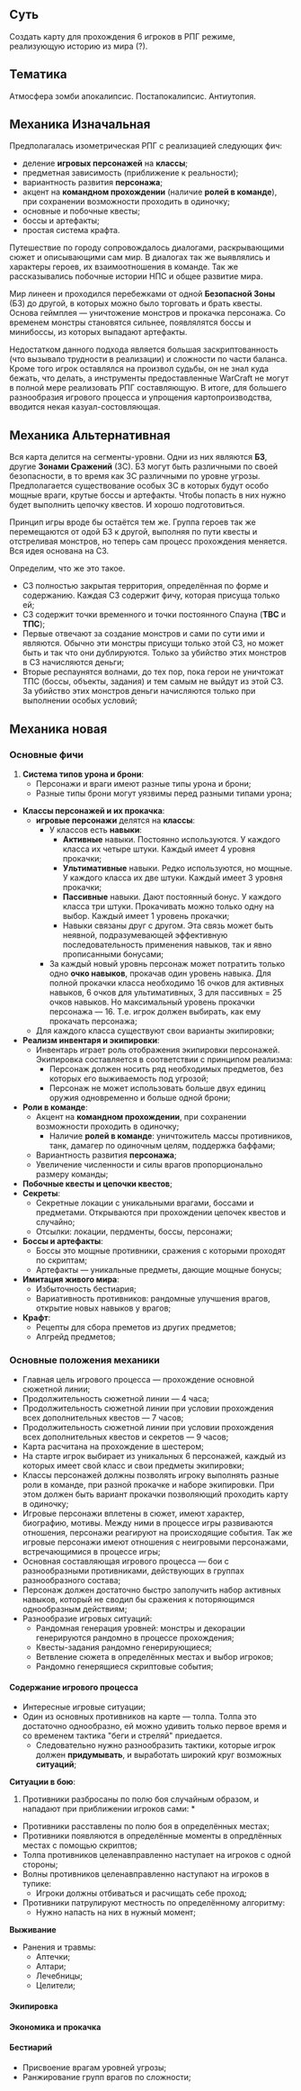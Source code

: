 ## Суть
Создать карту для прохождения 6 игроков в РПГ режиме, реализующую историю из мира (?).

## Тематика
Атмосфера зомби апокалипсис. Постапокалипсис. Антиутопия.

## Механика Изначальная
Предполагалась изометрическая РПГ с реализацией следующих фич:

   * деление **игровых персонажей** на **классы**;
   * предметная зависимость (приближение к реальности);
   * вариантность развития **персонажа**;
   * акцент на **командном прохождении** (наличие **ролей в команде**), при сохранении возможности проходить в одиночку;
   * основные и побочные квесты;
   * боссы и артефакты;
   * простая система крафта.

Путешествие по городу сопровождалось диалогами, раскрывающими сюжет и описывающими сам мир. В диалогах так же выявлялись и характеры героев, их взаимоотношения в команде. Так же рассказывались побочные истории НПС и общее развитие мира.

Мир линеен и проходился перебежками от одной **Безопасной Зоны** (БЗ) до другой, в которых можно было торговать и брать квесты. Основа геймплея &mdash; уничтожение монстров и прокачка персонажа. Со временем монстры становятся сильнее, появлялятся боссы и минибоссы, из которых выпадают артефакты.

Недостатком данного подхода является большая заскриптованность (что вызывало трудности в реализации) и сложности по части баланса. Кроме того игрок оставлялся на произвол судьбы, он не знал куда бежать, что делать, а инструменты предоставленные WarCraft не могут в полной мере реализовать РПГ составляющую. В итоге, для большего разнообразия игрового процесса и упрощения картопроизводства, вводится некая казуал-состовляющая.

## Механика Альтернативная
Вся карта делится на сегменты-уровни. Одни из них являются **БЗ**, другие **Зонами Сражений** (ЗС). БЗ могут быть различными по своей безопасности, в то время как ЗС различными по уровне угрозы. Предполагается существование особых ЗС в которых будут особо мощные враги, крутые боссы и артефакты. Чтобы попасть в них нужно будет выполнить цепочку квестов. И хорошо подготовиться.

Принцип игры вроде бы остаётся тем же. Группа героев так же перемещаются от одой БЗ к другой, выполняя по пути квесты и отстреливая монстров, но теперь сам процесс прохождения меняется. Вся идея основана на СЗ.

Определим, что же это такое.
   
* СЗ полностью закрытая территория, определённая по форме и содержанию. Каждая СЗ содержит фичу, которая присуща только ей;
* СЗ содержит точки временного и точки постоянного Спауна (**ТВС** и **ТПС**);
* Первые отвечают за создание монстров и сами по сути ими и являются. Обычно эти монстры присущи только этой СЗ, но может быть и так что они дублируются. Только за убийство этих монстров в СЗ начисляются деньги;
* Вторые респаунятся волнами, до тех пор, пока герои не уничтожат ТПС (боссы, объекты, задания) и тем самым не выйдут из этой СЗ. За убийство этих монстров деньги начисляются только при выполнении особых условий;

## Механика новая

### Основные фичи

1. **Система типов урона и брони**:
   * Персонажи и враги имеют разные типы урона и брони;
   * Разные типы брони могут уязвимы перед разными типами урона;
* **Классы персонажей и их прокачка**:
   * **игровые персонажи** делятся на **классы**:
      * У классов есть **навыки**:
         * **Активные** навыки. Постоянно используются. У каждого класса их четыре штуки. Каждый имеет 4 уровня прокачки;
         * **Ультимативные** навыки. Редко используются, но мощные. У каждого класса их две штуки. Каждый имеет 3 уровня прокачки;
         * **Пассивные** навыки. Дают постоянный бонус. У каждого класса три штуки. Прокачивать можно только одну на выбор. Каждый имеет 1 уровень прокачки;
         * Навыки связаны друг с другом. Эта связь может быть неявной, подразумевающей эффективную последовательность применения навыков, так и явно прописанными бонусами;
      * За каждый новый уровнь персонаж может потратить только одно **очко навыков**, прокачав один уровень навыка. Для полной прокачки класса необходимо 16 очков для активных навыков, 6 очков для ультимативных, 3 для пассивных = 25 очков навыков. Но максимальный уровень прокачки персонажа &mdash; 16. Т.е. игрок должен выбирать, как ему прокачать персонажа;
   * Для каждого класса существуют свои варианты экипировки;
* **Реализм инвентаря и экипировки**:
   * Инвентарь играет роль отображения экипировки персонажей. Экипировка составляется в соответствии с принципом реализма:
      * Персонаж должен носить ряд необходимых предметов, без которых его выживаемость под угрозой;
      * Персонаж не может использовать больше двух единиц оружия одновременно и больше одной брони;
* **Роли в команде**:
   * Акцент на **командном прохождении**, при сохранении возможности проходить в одиночку;
      * Наличие **ролей в команде**: уничтожитель массы противников, танк, дамагер по одиночным целям, поддержка баффами;
   * Вариантность развития **персонажа**;
   * Увеличение численности и силы врагов пропорционально размеру команды;
* **Побочные квесты и цепочки квестов**;
* **Секреты**:
   * Секретные локации с уникальными врагами, боссами и предметами. Открываются при прохождении цепочек квестов и случайно;
   * Отсылки: локации, пердменты, боссы, персонажи;
* **Боссы и артефакты**:
   * Боссы это мощные противники, сражения с которыми проходят по скриптам;
   * Артефакты &mdash; уникальные предметы, дающие мощные бонусы;
* **Имитация живого мира**:
   * Избыточность бестиария;
   * Вариативность противников: рандомные улучшения врагов, открытие новых навыков у врагов;
* **Крафт**:
   * Рецепты для сбора преметов из других предметов;
   * Апгрейд предметов;

### Основные положения механики

* Главная цель игрового процесса &mdash; прохождение основной сюжетной линии;
* Продолжительность сюжетной линии &mdash; 4 часа;
* Продолжительность сюжетной линии при условии прохождения всех дополнительных квестов &mdash; 7 часов;
* Продолжительность сюжетной линии при условии прохождения всех дополнительных квестов и секретов &mdash; 9 часов;
* Карта расчитана на прохождение в шестером;
* На старте игрок выбирает из уникальных 6 персонажей, каждый из которых имеет свой класс и свои предметы экипировки;
* Классы персонажей должны позволять игроку выполнять разные роли в команде, при разной прокачке и наборе экипировки. При этом должен быть вариант прокачки позволяющий проходить карту в одиночку;
* Игровые персонажи вплетены в сюжет, имеют характер, биографию, мотивы. Между ними в процессе игры развиваются отношения, персонажи реагируют на происходящие события. Так же игровые персонажи имеют отношения с неигровыми персонажами, встречающимися в процессе игры;
* Основная составляющая игрового процесса &mdash; бои с разнообразными противниками, действующих в группах разнообразного состава;
* Персонаж должен достаточно быстро заполучить набор активных навыков, который не сводил бы сражения к поторяющимся однообразным действиям;
* Разнообразие игровых ситуаций:
   * Рандомная генерация уровней: монстры и декорации генерируются рандомно в процессе прохождения;
   * Квесты-задания рандомно генерирующиеся;
   * Ветвление сюжета в определённых местах и выбор игроков;
   * Рандомно генерящиеся скриптовые события;

#### Содержание игрового процесса
* Интересные игровые ситуации;
* Один из основных противников на карте &mdash; толпа. Толпа это достаточно однообразно, ей можно удивить только первое время и со временем тактика "беги и стреляй" приедается.
   * Следовательно нужно разнообразить тактики, которые игрок должен **придумывать**, и выработать широкий круг возможных **ситуаций**;
    
**Ситуации в бою**:
   1. Противники разбросаны по полю боя случайным образом, и нападают при приближении игроков сами:
      * 
   * Противники расставлены по полю боя в определённых местах;
   * Противники появляются в определённые моменты в опредлённых местах с помощью скриптов;
   * Толпа противников целенавправленно наступает на игроков с одной стороны;
   * Волны противников целенавправленно наступают на игроков в тупике:
      * Игроки должны отбиваться и расчищать себе проход;
   * Противники патрулируют местность по определённому алгоритму:
      * Нужно напасть на них в нужный момент;

**Выживание**
* Ранения и травмы:
   * Аптечки;
   * Алтари;
   * Лечебницы;
   * Целители;

#### Экипировка
#### Экономика и прокачка
#### Бестиарий
* Присвоение врагам уровней угрозы;
* Ранжирование групп врагов по сложности;